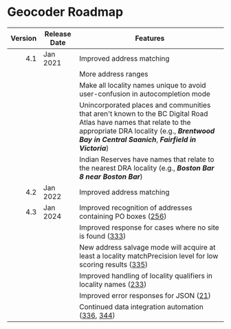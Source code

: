 # Geocoder Roadmap
Version | Release Date | Features
-------: | --------------- | -------------
4.1|Jan 2021|Improved address matching
|||More address ranges
|||Make all locality names unique to avoid user-confusion in autocompletion mode
|||Unincorporated places and communities that aren't known to the BC Digital Road Atlas have names that relate to the appropriate DRA locality (e.g., ***Brentwood Bay in Central Saanich***, ***Fairfield in Victoria***)
|||Indian Reserves have names that relate to the nearest DRA locality (e.g., ***Boston Bar 8 near Boston Bar***)
4.2|Jan 2022| Improved address matching
4.3|Jan 2024| Improved recognition of addresses containing PO boxes ([256](https://github.com/bcgov/ols-geocoder/issues/256))
|||Improved response for cases where no site is found ([333](https://github.com/bcgov/ols-geocoder/issues/333))
|||New address salvage mode will acquire at least a locality matchPrecision level for low scoring results ([335](https://github.com/bcgov/ols-geocoder/issues/335))
|||Improved handling of locality qualifiers in locality names ([233](https://github.com/bcgov/ols-geocoder/issues/233))
|||Improved error responses for JSON ([21](https://github.com/bcgov/ols-geocoder/issues/21))
|||Continued data integration automation ([336](https://github.com/bcgov/ols-geocoder/issues/336), [344](https://github.com/bcgov/ols-geocoder/issues/344))
